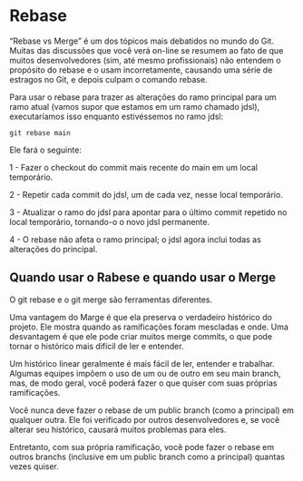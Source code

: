 # Rebase 

“Rebase vs Merge” é um dos tópicos mais debatidos no mundo do Git. Muitas das discussões que você verá on-line se resumem ao fato de que muitos desenvolvedores (sim, até mesmo profissionais) não entendem o propósito do rebase e o usam incorretamente, causando uma série de estragos no Git, e depois culpam o comando rebase.

Para usar o rebase para trazer as alterações do ramo principal para um ramo atual (vamos supor que estamos em um ramo chamado jdsl), executaríamos isso enquanto estivéssemos no ramo jdsl:

```
git rebase main
```

Ele fará o seguinte:

1 - Fazer o checkout do commit mais recente do main em um local temporário.

2 - Repetir cada commit do jdsl, um de cada vez, nesse local temporário.

3 - Atualizar o ramo do jdsl para apontar para o último commit repetido no local temporário, tornando-o o novo jdsl permanente.

4 - O rebase não afeta o ramo principal; o jdsl agora inclui todas as alterações do principal.

## Quando usar o Rabese e quando usar o Merge

O git rebase e o git merge são ferramentas diferentes.

Uma vantagem do Marge  é que ela preserva o verdadeiro histórico do projeto. Ele mostra quando as ramificações foram mescladas e onde. Uma desvantagem é que ele pode criar muitos merge commits, o que pode tornar o histórico mais difícil de ler e entender.

Um histórico linear geralmente é mais fácil de ler, entender e trabalhar. Algumas equipes impõem o uso de um ou de outro em seu main branch, mas, de modo geral, você poderá fazer o que quiser com suas próprias ramificações.

Você nunca deve fazer o rebase de um public branch (como a principal) em qualquer outra. Ele foi verificado por outros desenvolvedores e, se você alterar seu histórico, causará muitos problemas para eles.

Entretanto, com sua própria ramificação, você pode fazer o rebase em outros branchs (inclusive em um public branch como a principal) quantas vezes quiser.
